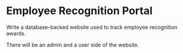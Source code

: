 # Employee Recognition Portal

Write a database-backed website used to track employee recognition awards.

There will be an admin and a user side of the website.
